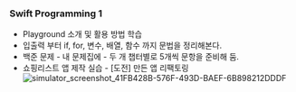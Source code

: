 ### Swift Programming 1
  * Playground 소개 및 활용 방법 학습
  * 입출력 부터 if, for, 변수, 배열, 함수 까지 문법을 정리해본다.
  * 백준 문제 - 내 문제집에 - 두 개 챕터별로 5개씩 문항을 준비해 둠.
  * 쇼핑리스트 앱 제작 실습 - [도전] 만든 앱 리팩토링
![simulator_screenshot_41FB428B-576F-493D-BAEF-6B898212DDDF](https://github.com/user-attachments/assets/f422a4ed-6988-4abd-a537-73a33c0e3afe)
